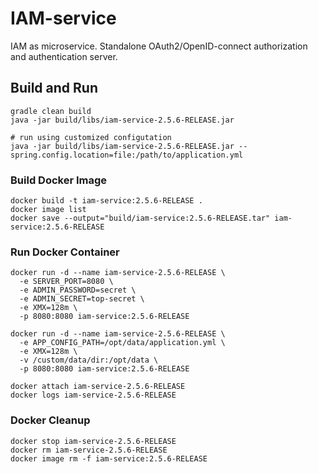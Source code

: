 # IAM-service
IAM as microservice. Standalone OAuth2/OpenID-connect authorization and authentication server. 

## Build and Run
```
gradle clean build
java -jar build/libs/iam-service-2.5.6-RELEASE.jar

# run using customized configutation
java -jar build/libs/iam-service-2.5.6-RELEASE.jar --spring.config.location=file:/path/to/application.yml
```

### Build Docker Image 
```
docker build -t iam-service:2.5.6-RELEASE .
docker image list
docker save --output="build/iam-service:2.5.6-RELEASE.tar" iam-service:2.5.6-RELEASE
```

### Run Docker Container
```
docker run -d --name iam-service-2.5.6-RELEASE \
  -e SERVER_PORT=8080 \
  -e ADMIN_PASSWORD=secret \
  -e ADMIN_SECRET=top-secret \
  -e XMX=128m \
  -p 8080:8080 iam-service:2.5.6-RELEASE

docker run -d --name iam-service-2.5.6-RELEASE \
  -e APP_CONFIG_PATH=/opt/data/application.yml \
  -e XMX=128m \
  -v /custom/data/dir:/opt/data \
  -p 8080:8080 iam-service:2.5.6-RELEASE

docker attach iam-service-2.5.6-RELEASE
docker logs iam-service-2.5.6-RELEASE
```
### Docker Cleanup 
```
docker stop iam-service-2.5.6-RELEASE
docker rm iam-service-2.5.6-RELEASE
docker image rm -f iam-service:2.5.6-RELEASE
```
